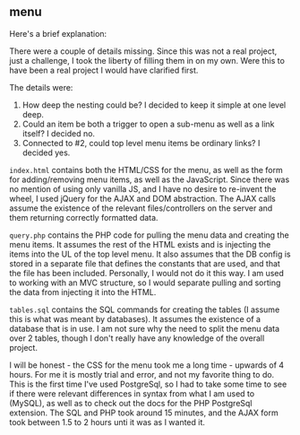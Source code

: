 menu
----

Here's a brief explanation:

There were a couple of details missing. 
Since this was not a real project, just a challenge, I took the liberty of filling them in on my own.
Were this to have been a real project I would have clarified first.

The details were:
1. How deep the nesting could be? I decided to keep it simple at one level deep.
2. Could an item be both a trigger to open a sub-menu as well as a link itself? I decided no.
3. Connected to #2, could top level menu items be ordinary links? I decided yes.

`index.html` contains both the HTML/CSS for the menu, as well as the form for adding/removing menu items, as well as the JavaScript.
Since there was no mention of using only vanilla JS, and I have no desire to re-invent the wheel, I used jQuery for the AJAX and DOM abstraction.
The AJAX calls assume the existence of the relevant files/controllers on the server and them returning correctly formatted data.

`query.php` contains the PHP code for pulling the menu data and creating the menu items.
It assumes the rest of the HTML exists and is injecting the items into the UL of the top level menu.
It also assumes that the DB config is stored in a separate file that defines the constants that are used, and that the file has been included.
Personally, I would not do it this way. I am used to working with an MVC structure, so I would separate pulling and sorting the data from injecting it into the HTML.

`tables.sql` contains the SQL commands for creating the tables (I assume this is what was meant by databases).
It assumes the existence of a database that is in use.
I am not sure why the need to split the menu data over 2 tables, though I don't really have any knowledge of the overall project.

I will be honest - the CSS for the menu took me a long time - upwards of 4 hours. For me it is mostly trial and error, and not my favorite thing to do.
This is the first time I've used PostgreSql, so I had to take some time to see if there were relevant differences in syntax from what I am used to (MySQL), as well as to check out the docs for the PHP PostgreSql extension.
The SQL and PHP took around 15 minutes, and the AJAX form took between 1.5 to 2 hours unti it was as I wanted it.
